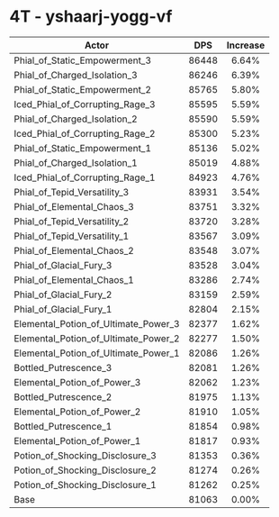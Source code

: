 # 4T - yshaarj-yogg-vf
| Actor | DPS | Increase |
|---|:---:|:---:|
|Phial_of_Static_Empowerment_3|86448|6.64%|
|Phial_of_Charged_Isolation_3|86246|6.39%|
|Phial_of_Static_Empowerment_2|85765|5.80%|
|Iced_Phial_of_Corrupting_Rage_3|85595|5.59%|
|Phial_of_Charged_Isolation_2|85590|5.59%|
|Iced_Phial_of_Corrupting_Rage_2|85300|5.23%|
|Phial_of_Static_Empowerment_1|85136|5.02%|
|Phial_of_Charged_Isolation_1|85019|4.88%|
|Iced_Phial_of_Corrupting_Rage_1|84923|4.76%|
|Phial_of_Tepid_Versatility_3|83931|3.54%|
|Phial_of_Elemental_Chaos_3|83751|3.32%|
|Phial_of_Tepid_Versatility_2|83720|3.28%|
|Phial_of_Tepid_Versatility_1|83567|3.09%|
|Phial_of_Elemental_Chaos_2|83548|3.07%|
|Phial_of_Glacial_Fury_3|83528|3.04%|
|Phial_of_Elemental_Chaos_1|83286|2.74%|
|Phial_of_Glacial_Fury_2|83159|2.59%|
|Phial_of_Glacial_Fury_1|82804|2.15%|
|Elemental_Potion_of_Ultimate_Power_3|82377|1.62%|
|Elemental_Potion_of_Ultimate_Power_2|82277|1.50%|
|Elemental_Potion_of_Ultimate_Power_1|82086|1.26%|
|Bottled_Putrescence_3|82081|1.26%|
|Elemental_Potion_of_Power_3|82062|1.23%|
|Bottled_Putrescence_2|81975|1.13%|
|Elemental_Potion_of_Power_2|81910|1.05%|
|Bottled_Putrescence_1|81854|0.98%|
|Elemental_Potion_of_Power_1|81817|0.93%|
|Potion_of_Shocking_Disclosure_3|81353|0.36%|
|Potion_of_Shocking_Disclosure_2|81274|0.26%|
|Potion_of_Shocking_Disclosure_1|81262|0.25%|
|Base|81063|0.00%|
